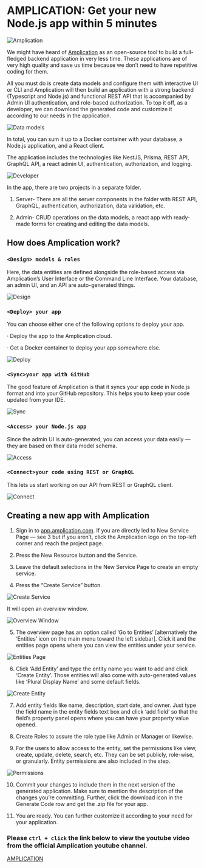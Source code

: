 # AMPLICATION: Get your new Node.js app within 5 minutes

![Amplication](https://miro.medium.com/max/1100/1*mVTMPNGkQcf56XxJ_SEAtQ.jpeg)

We might have heard of [Amplication](https://amplication.com/) as an open-source tool to build a full-fledged backend application in very less time. These applications are of very high quality and save us time because we don’t need to have repetitive coding for them.

All you must do is create data models and configure them with interactive UI or CLI and Amplication will then build an application with a strong backend (Typescript and Node.js) and functional REST API that is accompanied by Admin UI authentication, and role-based authorization. To top it off, as a developer, we can download the generated code and customize it according to our needs in the application.

![Data models](https://miro.medium.com/max/1100/1*r-mpXMMgY6OPTyXNUWNEXw.jpeg)

In total, you can sum it up to a Docker container with your database, a Node.js application, and a React client.

The application includes the technologies like NestJS, Prisma, REST API, GraphQL API, a react admin UI, authentication, authorization, and logging.

![Developer](https://miro.medium.com/max/1100/1*pwW2Rb1P8e5GmOXvd9Kk_A.jpeg)

In the app, there are two projects in a separate folder.

1. Server- There are all the server components in the folder with REST API, GraphQL, authentication, authorization, data validation, etc.

2. Admin- CRUD operations on the data models, a react app with ready-made forms for creating and editing the data models.

## How does Amplication work?

### `<Design> models & roles`

Here, the data entities are defined alongside the role-based access via Amplication’s User Interface or the Command Line Interface. Your database, an admin UI, and an API are auto-generated things.

![Design](https://miro.medium.com/max/1100/1*uSqFVyuxk245yF5qsHJVWw.jpeg)

### `<Deploy> your app`

You can choose either one of the following options to deploy your app.

· Deploy the app to the Amplication cloud.

· Get a Docker container to deploy your app somewhere else.

![Deploy](https://miro.medium.com/max/1100/1*MoREF4KHxteN9mBmflMCag.jpeg)

### `<Sync>your app with GitHub`

The good feature of Amplication is that it syncs your app code in Node.js format and into your GitHub repository. This helps you to keep your code updated from your IDE.

![Sync](https://miro.medium.com/max/1100/1*xT4y3lnrqrOd0NZhz8vCQw.jpeg)

### `<Access> your Node.js app`

Since the admin UI is auto-generated, you can access your data easily — they are based on their data model schema.

![Access](https://miro.medium.com/max/1100/1*LFXmJ1_d73bqJkGzjdJQhQ.jpeg)

### `<Connect>your code using REST or GraphQL`

This lets us start working on our API from REST or GraphQL client.

![Connect](https://miro.medium.com/max/1100/1*w190CsY1h9Kz7Mvzb2a-FA.jpeg)

## Creating a new app with Amplication

1. Sign in to [app.amplication.com](https://app.amplication.com/login). If you are directly led to New Service Page — see 3 but if you aren’t, click the Amplication logo on the top-left corner and reach the project page.

2. Press the New Resource button and the Service.

3. Leave the default selections in the New Service Page to create an empty service.

4. Press the “Create Service” button.

![Create Service](https://miro.medium.com/max/1100/1*GAWmnscxfX7bpPhkS8OMjA.png)

It will open an overview window.

![Overview Window](https://miro.medium.com/max/1100/1*MbU6ErddfT5ZfL0JiistSw.png)

5. The overview page has an option called ‘Go to Entities’ [alternatively the ‘Entities’ icon on the main menu toward the left sidebar]. Click it and the entities page opens where you can view the entities under your service.

![Entities Page](https://miro.medium.com/max/1100/1*Yd9wsi4_GF2WSLZlM8Ozsg.png)

6. Click ‘Add Entity’ and type the entity name you want to add and click ‘Create Entity’. Those entities will also come with auto-generated values like ‘Plural Display Name’ and some default fields.

![Create Entity](https://miro.medium.com/max/1100/1*eDeUvDwtN4mdHMjr_NIVmA.png)

7. Add entity fields like name, description, start date, and owner. Just type the field name in the entity fields text box and click ‘add field’ so that the field’s property panel opens where you can have your property value opened.

8. Create Roles to assure the role type like Admin or Manager or likewise.

9. For the users to allow access to the entity, set the permissions like view, create, update, delete, search, etc. They can be set publicly, role-wise, or granularly. Entity permissions are also included in the step.

![Permissions](https://miro.medium.com/max/1100/1*bVwunv8v2-bfDp9PmoIYsA.png)

10. Commit your changes to include them in the next version of the generated application. Make sure to mention the description of the changes you’re committing. Further, click the download icon in the Generate Code row and get the .zip file for your app.

11. You are ready. You can further customize it according to your need for your application.

### Please `ctrl + click` the link below to view the youtube video from the official Amplication youtube channel. 

[AMPLICATION](https://www.youtube.com/watch?v=wCJ2jF1IU7U)